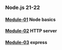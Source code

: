 ### Node.js 21-22

#### [Module-01](https://github.com/IvanFesenko/Node21-22/tree/01-node-basics) Node basics

#### [Module-02](https://github.com/IvanFesenko/Node21-22/tree/02-http-server) HTTP server

#### [Module-03](https://github.com/IvanFesenko/Node21-22/tree/03-express) express
